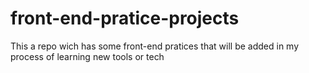 # front-end-pratice-projects
This a repo wich has some front-end pratices that will be added in my process of learning new tools or tech
